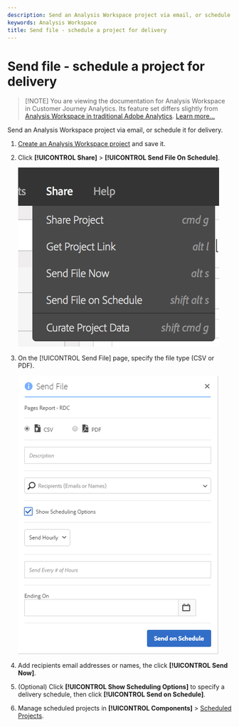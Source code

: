```yaml
---
description: Send an Analysis Workspace project via email, or schedule it for delivery.
keywords: Analysis Workspace
title: Send file - schedule a project for delivery
---
```


# Send file - schedule a project for delivery

>[!NOTE] You are viewing the documentation for Analysis Workspace in Customer Journey Analytics. Its feature set differs slightly from [Analysis Workspace in traditional Adobe Analytics](https://docs.adobe.com/content/help/en/analytics/analyze/analysis-workspace/home.html). [Learn more...](/help/getting-started/cja-aa.md)

Send an Analysis Workspace project via email, or schedule it for delivery.

1. [Create an Analysis Workspace project](https://docs.adobe.com/content/help/en/analytics/analyze/analysis-workspace/build-workspace-project/t-freeform-project.html) and save it.
1. Click **[!UICONTROL Share]** > **[!UICONTROL Send File On Schedule]**.

   ![Step Result](assets/send-file.png)

1. On the [!UICONTROL Send File] page, specify the file type (CSV or PDF).

   ![Step Result](assets/send-file-pop-up.png)

1. Add recipients email addresses or names, the click **[!UICONTROL Send Now]**.
1. (Optional) Click **[!UICONTROL Show Scheduling Options]** to specify a delivery schedule, then click **[!UICONTROL Send on Schedule]**.
1. Manage scheduled projects in **[!UICONTROL Components]** > [Scheduled Projects](/help/analysis-workspace/curate-share/schedule-projects.md).
